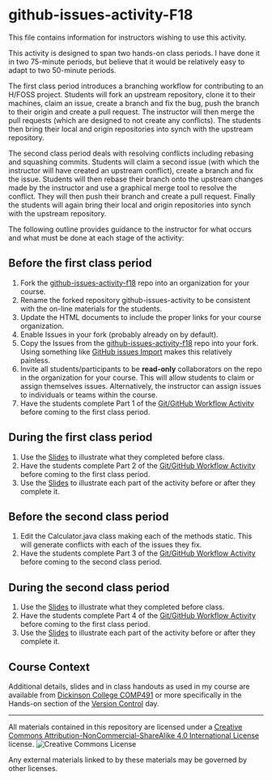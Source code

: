 # github-issues-activity-F18

This file contains information for instructors wishing to use this activity.

This activity is designed to span two hands-on class periods.  I have done it in two 75-minute periods, but believe that it would be relatively easy to adapt to two 50-minute periods.

The first class period introduces a branching workflow for contributing to an H/FOSS project.  Students will fork an upstream repository, clone it to their machines, claim an issue, create a branch and fix the bug, push the branch to their origin and create a pull request. The instructor will then merge the pull requests (which are designed to not create any conflicts).  The students then bring their local and origin repositories into synch with the upstream repository.

The second class period deals with resolving conflicts including rebasing and squashing commits. Students will claim a second issue (with which the instructor will have created an upstream conflict), create a branch and fix the issue.  Students will then rebase their branch onto the upstream changes made by the instructor and use a graphical merge tool to resolve the conflict. They will then push their branch and create a pull request.  Finally the students will again bring their local and origin repositories into synch with the upstream repository.

The following outline provides guidance to the instructor for what occurs and what must be done at each stage of the activity:

## Before the first class period

1. Fork the [github-issues-activity-f18](https://github.com/braughtg/github-issues-activity-f18) repo into an organization for your course.
1. Rename the forked repository github-issues-activity to be consistent with the on-line materials for the students.
1. Update the HTML documents to include the proper links for your course organization.
1. Enable Issues in your fork (probably already on by default).
1. Copy the Issues from the [github-issues-activity-f18](https://github.com/braughtg/github-issues-activity-f18) repo into your fork.  Using something like [GitHub issues Import](https://github.com/IQAndreas/github-issues-import) makes
this relatively painless.
1. Invite all students/participants to be <b>read-only</b> collaborators on the repo in the organization for your course. This will allow students to claim or assign themselves issues. Alternatively, the instructor can assign issues to individuals or teams within the course.
1. Have the students complete Part 1 of the [Git/GitHub Workflow Activity](http://users.dickinson.edu/~braught/courses/cs491f18/github.html) before coming to the first class period.

## During the first class period

1. Use the [Slides](http://users.dickinson.edu/~braught/courses/cs491f18/githubslides.ppt) to illustrate what they completed before class.
1. Have the students complete Part 2 of the [Git/GitHub Workflow Activity](http://users.dickinson.edu/~braught/courses/cs491f18/github.html) before coming to the first class period.
1. Use the [Slides](http://users.dickinson.edu/~braught/courses/cs491f18/githubslides.ppt) to illustrate each part of the activity before or after they complete it.

## Before the second class period

1. Edit the Calculator.java class making each of the methods static.  This will generate conflicts with each of the issues they fix.
1. Have the students complete Part 3 of the [Git/GitHub Workflow Activity](http://users.dickinson.edu/~braught/courses/cs491f18/github.html) before coming to the second class period.

## During the second class period

1. Use the [Slides](http://users.dickinson.edu/~braught/courses/cs491f18/githubslides.ppt) to illustrate what they completed before class.
1. Have the students complete Part 4 of the [Git/GitHub Workflow Activity](http://users.dickinson.edu/~braught/courses/cs491f18/github.html) before coming to the first class period.
1. Use the [Slides](http://users.dickinson.edu/~braught/courses/cs491f18/githubslides.ppt) to illustrate each part of the activity before or after they complete it.

## Course Context

Additional details, slides and in class handouts as used in my course are available from
[Dickinson College COMP491](http://users.dickinson.edu/~braught/courses/cs491f18/cs491f18.html) or more specifically in the Hands-on section of the [Version Control](http://users.dickinson.edu/~braught/courses/cs491f18/cs491f18.html#0924) day.

---

All materials contained in this repository are licensed under a [Creative Commons Attribution-NonCommercial-ShareAlike 4.0 International License](https://creativecommons.org/licenses/by-nc-sa/4.0/) license. ![Creative Commons License](https://i.creativecommons.org/l/by-nc-sa/4.0/88x31.png)

Any external materials linked to by these materials may be governed by other licenses.

